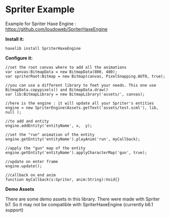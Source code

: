 Spriter Example
=============

Example for Spriter Haxe Engine : 
https://github.com/loudoweb/SpriterHaxeEngine

**Install it:**

``haxelib install SpriterHaxeEngine``

**Configure it:**

```as3
//set the root canvas where to add all the animations
var canvas:BitmapData = new BitmapData(800, 480);
var spriterRoot:Bitmap = new Bitmap(canvas, PixelSnapping.AUTO, true);

//you can use a different library to feet your needs. This one use BitmapData.copypixels() and BitmapData.draw()
var lib:BitmapLibrary = new BitmapLibrary('assets/', canvas);

//here is the engine : it will update all your Spriter's entities
engine = new SpriterEngine(Assets.getText('assets/test.scml'), lib, null );
		
//to add and entity
engine.addEntity('entityName', x,  y);

//set the "run" animation of the entity
engine.getEntity('entityName').playAnim('run', myCallback);

//apply the "gun" map of the entity
engine.getEntity('entityName').applyCharacterMap('gun', true);

//update on enter frame
engine.update();

//callback on end anim
function myCallback(s:Spriter, anim:String):Void{}
```

**Demo Assets**

There are some demo assets in this library. There were made with Spriter b7. So it may not be compatible with SpriterHaxeEngine (currently b6.1 support)
 